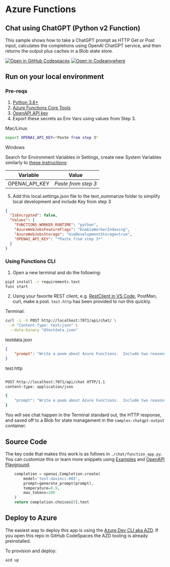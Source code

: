 # Azure Functions
## Chat using ChatGPT (Python v2 Function)

This sample shows how to take a ChatGPT prompt as HTTP Get or Post input, calculates the completions using OpenAI ChatGPT service, and then returns the output plus caches in a Blob state store.  

[![Open in GitHub Codespaces](https://github.com/codespaces/badge.svg)](https://github.com/codespaces/new?hide_repo_select=true&ref=main&repo=575770869) [![Open in Codeanywhere](https://codeanywhere.com/img/open-in-codeanywhere-btn.svg)](https://app.codeanywhere.com/#https://github.com/paulyuk/functions/ai/chatgpt/python)

## Run on your local environment

### Pre-reqs
1) [Python 3.8+](https://www.python.org/) 
2) [Azure Functions Core Tools](https://learn.microsoft.com/en-us/azure/azure-functions/functions-run-local?tabs=v4%2Cmacos%2Ccsharp%2Cportal%2Cbash#install-the-azure-functions-core-tools)
3) [OpenAPI API key](https://platform.openai.com/account/api-keys) 
4) Export these secrets as Env Vars using values from Step 3.

Mac/Linux
```bash
export OPENAI_API_KEY=*Paste from step 3*
```

Windows

Search for Environment Variables in Settings, create new System Variables similarly to [these instructions](https://docs.oracle.com/en/database/oracle/machine-learning/oml4r/1.5.1/oread/creating-and-modifying-environment-variables-on-windows.html#GUID-DD6F9982-60D5-48F6-8270-A27EC53807D0):

| Variable | Value |
| -------- | ----- |
| OPENAI_API_KEY | *Paste from step 3* |

5) Add this local.settings.json file to the text_summarize folder to simplify local development and include Key from step 3
```json
{
  "IsEncrypted": false,
  "Values": {
    "FUNCTIONS_WORKER_RUNTIME": "python",
    "AzureWebJobsFeatureFlags": "EnableWorkerIndexing",
    "AzureWebJobsStorage": "UseDevelopmentStorage=true",
    "OPENAI_API_KEY": "*Paste from step 3*"
  }
}
```

### Using Functions CLI
1) Open a new terminal and do the following:

```bash
pip3 install -r requirements.text
func start
```
2) Using your favorite REST client, e.g. [RestClient in VS Code](https://marketplace.visualstudio.com/items?itemName=humao.rest-client), PostMan, curl, make a post.  `test.http` has been provided to run this quickly.   

Terminal:
```bash
curl -i -X POST http://localhost:7071/api/chat/ \
  -H "Content-Type: text/json" \
  --data-binary "@testdata.json"
```

testdata.json
```json
{
    "prompt": "Write a poem about Azure Functions.  Include two reasons why users love them."
}
```

test.http
```bash

POST http://localhost:7071/api/chat HTTP/1.1
content-type: application/json

{
    "prompt": "Write a poem about Azure Functions.  Include two reasons why users love them."
}
```

You will see chat happen in the Terminal standard out, the HTTP response, and saved off to a Blob for state management in the `samples-chatgpt-output` container.  

## Source Code

The key code that makes this work is as follows in `./chat/function_app.py`.  You can customize this or learn more snippets using [Examples](https://platform.openai.com/examples) and [OpenAPI Playground](https://platform.openai.com/playground/).

```python
    completion = openai.Completion.create(
        model='text-davinci-003',
        prompt=generate_prompt(prompt),
        temperature=0.9,
        max_tokens=200
    )
    return completion.choices[0].text
```

## Deploy to Azure

The easiest way to deploy this app is using the [Azure Dev CLI aka AZD](https://aka.ms/azd).  If you open this repo in GitHub CodeSpaces the AZD tooling is already preinstalled.

To provision and deploy:
```bash
azd up
```
